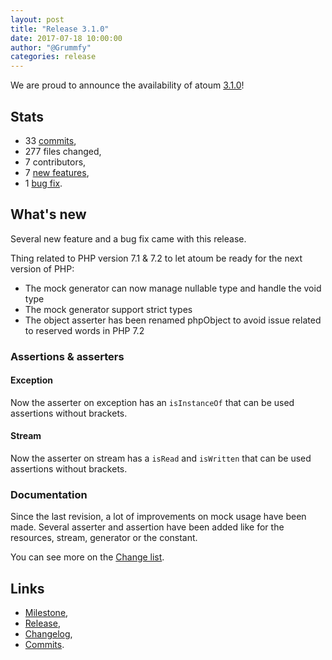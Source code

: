 ```yaml
---
layout: post
title: "Release 3.1.0"
date: 2017-07-18 10:00:00
author: "@Grummfy"
categories: release
---
```


We are proud to announce the availability of atoum [3.1.0][milestone]!

## Stats

* 33 [commits][commits],
* 277 files changed,
* 7 contributors,
* 7 [new features][changelog],
* 1 [bug fix][changelog].

## What's new

Several new feature and a bug fix came with this release.

Thing related to PHP version 7.1 & 7.2 to let atoum be ready for the next version of PHP:
* The mock generator can now manage nullable type and handle the void type
* The mock generator support strict types
* The object asserter has been renamed phpObject to avoid issue related to reserved words in PHP 7.2 

### Assertions & asserters

#### Exception
Now the asserter on exception has an `isInstanceOf` that can be used assertions without brackets.

#### Stream
Now the asserter on stream has a `isRead` and `isWritten`  that can be used assertions without brackets.

### Documentation

Since the last revision, a lot of improvements on mock usage have been made. Several asserter and assertion 
have been added like for the resources, stream, generator or the constant.

You can see more on the [Change list][documentation].

## Links

* [Milestone][milestone],
* [Release][release],
* [Changelog][changelog],
* [Commits][commits].

[milestone]: https://github.com/atoum/atoum/issues?q=milestone%3A3.1.0+is%3Aclosed
[release]: https://github.com/atoum/atoum/releases/tag/3.1.0
[changelog]: https://github.com/atoum/atoum/blob/master/CHANGELOG.md#310---2017-07-11
[commits]: https://github.com/atoum/atoum/compare/3.0.0...3.1.0
[contributors]: https://github.com/orgs/atoum/teams/contributors
[documentation]: https://github.com/atoum/atoum-documentation/compare/9ce2aa4...master
